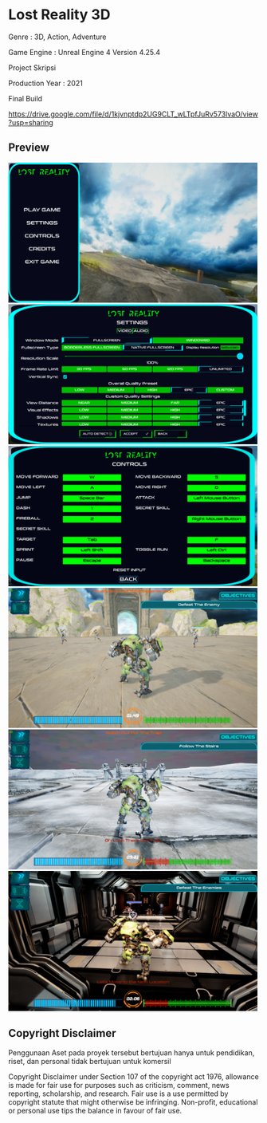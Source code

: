 # Lost Reality 3D
Genre : 3D, Action, Adventure

Game Engine : Unreal Engine 4 Version 4.25.4

Project Skripsi

Production Year : 2021

Final Build

https://drive.google.com/file/d/1kjvnptdp2UG9CLT_wLTpfJuRv573lvaO/view?usp=sharing

## Preview
<img src="images/MainMenu.png" width="500" >
<img src="images/Settings.png" width="500" >
<img src="images/Controls.png" width="500" >
<img src="images/Ch1Gameplay.png" width="500" >
<img src="images/Ch2Gameplay.png" width="500" >
<img src="images/Ch3Gameplay.png" width="500" >

## Copyright Disclaimer
Penggunaan Aset pada proyek tersebut bertujuan hanya untuk pendidikan, riset, dan personal tidak bertujuan untuk komersil

Copyright Disclaimer under Section 107 of the copyright act 1976, allowance is made for fair use for purposes such as criticism, comment, news reporting, scholarship, and research. Fair use is a use permitted by copyright statute that might otherwise be infringing. Non-profit, educational or personal use tips the balance in favour of fair use.
